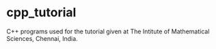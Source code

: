 cpp_tutorial
============

C++ programs used for the tutorial given at The Intitute of
Mathematical Sciences, Chennai, India.
